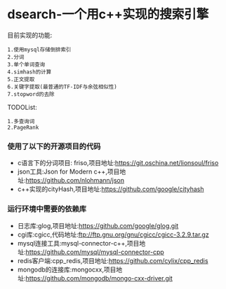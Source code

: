 # dsearch-一个用c++实现的搜索引擎

目前实现的功能:

    1.使用mysql存储倒排索引
    2.分词
    3.单个单词查询
    4.simhash的计算
    5.正文提取
    6.关键字提取(最普通的TF-IDF与余弦相似性)
    7.stopword的去除

TODOList:

    1.多查询词
    2.PageRank

### **使用了以下的开源项目的代码**

 - c语言下的分词项目: friso,项目地址:https://git.oschina.net/lionsoul/friso
 - json工具:Json for Modern c++,项目地址:https://github.com/nlohmann/json
 - c++实现的cityHash,项目地址:https://github.com/google/cityhash
 
### **运行环境中需要的依赖库**
 - 日志库:glog,项目地址:https://github.com/google/glog.git
 - cgi库:cgicc,代码地址:ftp://ftp.gnu.org/gnu/cgicc/cgicc-3.2.9.tar.gz
 - mysql连接工具:mysql-connector-c++,项目地址:https://github.com/mysql/mysql-connector-cpp
 - redis客户端:cpp_redis,项目地址:https://github.com/cylix/cpp_redis
 - mongodb的连接库:mongocxx,项目地址:https://github.com/mongodb/mongo-cxx-driver.git

